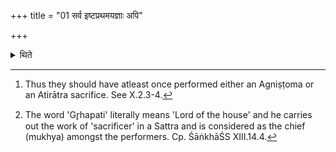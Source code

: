 +++
title = "01 सर्व इष्टप्रथमयज्ञाः अपि"

+++

<details><summary>थिते</summary>

1. All (the performers of the sacrificial session) should be those who have already performed the first (Soma-sacrifice)[^1]; or only the Gr̥hapati[^2] (leader of the Sattra) (should be one who has already performed the first sacrifice).  

[^1]: Thus they should have atleast once performed either an Agniṣṭoma or an Atirātra sacrifice. See X.2.3-4.  

[^2]: The word 'Gr̥hapati' literally means 'Lord of the house' and he carries out the work of 'sacrificer' in a Sattra and is considered as the chief (mukhya) amongst the performers. Cp. ŚāṅkhāŚS XIII.14.4.  
</details>
